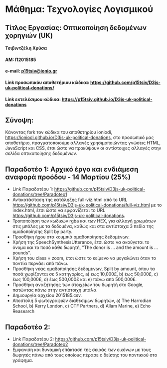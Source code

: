 # Μάθημα: Τεχνολογίες Λογισμικού

## Τίτλος Εργασίας: Οπτικοποίηση δεδομένων χορηγιών (UK)

#### Τσιβιντζέλη Χρύσα
#### ΑΜ: Π2015185
#### e-mail: p15tsiv@ionio.gr

#### Link προσωπικόυ αποθετήριου κώδικα: https://github.com/p15tsiv/D3js-uk-political-donations/
#### Link εκτελέσιμου κώδικα: https://p15tsiv.github.io/D3js-uk-political-donations

## Σύνοψη:

Κάνοντας fork τον κώδικα του αποθετηρίου ioniodi, https://ioniodi.github.io/D3js-uk-political-donations, στο προσωπικό μας αποθετήριο, πραγματοποιούμε αλλαγές χρησιμοποιώντας γνώσεις HTML, JavaScript και CSS, έτσι ώστε να προκύψουν οι αντίστοιχες αλλαγές στην σελίδα οπτικοποίησης δεδομένων.


## Παραδοτέο 1: Αρχικό έργο και ενδιάμεση αναφορά προόδου - 14 Μαρτίου (25%)

* Link Παραδοτέου 1: https://github.com/p15tsiv/D3js-uk-political-donations/tree/Paradoteo1
* Αντικατάσταση της κατάληξης full-viz.html από το URL https://github.com/p15tsiv/D3js-uk-political-donations/full-viz.html με το index.html, έτσι ώστε να εμφανίζεται το URL https://github.com/p15tsiv/D3js-uk-political-donations.
* Τροποποίηση των κωδικών rgba και των HEX, για αλλαγή χρωμάτων στις μπάλες με τα δεδομένα, καθώς και στα αντίστοιχα 3 πεδία της ομαδοποίησης Split by party.
* Προσθήκη ήχου στα κουμπιά ομαδοποίησης δεδομένων.
* Xρήση της SpeechSynthesisUtterance, έτσι ώστε να ακούγεται το όνομα και το ποσό κάθε δωρητή, "The donor is ... and the amount is ... pounds".
* Χρήση του class = zoom, έτσι ώστε το κείμενο να μεγαλώνει όταν το ποντίκι περνάει από πάνω.
* Προσθήκη νέας ομαδοποίησης δεδομένων, Split by amount, όπου τα ποσά χωρίζονται σε 5 κατηγορίες, a) έως 10,000£, b) έως 50,000£, c) έως 100,000£, d) έως 500,000£ και e) πάνω από 500,000£.
* Προσθήκη αναζήτησης των στοιχείων του δωρητή στο Google, πατώντας πάνω στην αντίστοιχη μπάλα.
* Δημιουργία αρχείου 2015185.csv.
* Αποστολή 5 φωτογραφιών διαθέσιμων δωρητών, a) The Harrodian School, b) Kerry London, c) CTF Partners, d) Allam Marine, e) Echo Reasearch

## Παραδοτέο 2: 

* Link Παραδοτέου 2: https://github.com/p15tsiv/D3js-uk-political-donations/tree/Paradoteo2
* Eμφανιση και δυναμική επάκταση της σειράς των εικόνων με τους δωρητές πάνω από τους οποίους πέρασε ο δείκτης του ποντικιού στο γράφημα.

